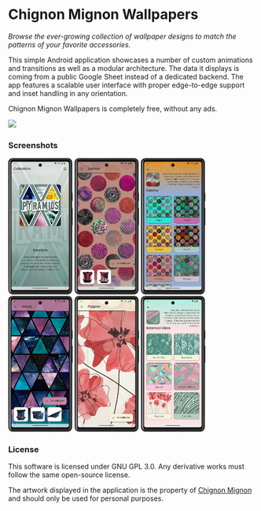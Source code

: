 # Chignon Mignon Wallpapers
*Browse the ever-growing collection of wallpaper designs to match the patterns of your favorite accessories.*

This simple Android application showcases a number of custom animations and transitions as well as a modular architecture. The data it displays is coming from a public
Google Sheet instead of a dedicated backend. The app features a scalable user interface with proper edge-to-edge support and inset handling in any orientation.

Chignon Mignon Wallpapers is completely free, without any ads.

[<img src="https://play.google.com/intl/en_us/badges/images/badge_new.png" />](https://play.google.com/store/apps/details?id=com.chignonMignon.wallpapers)

### Screenshots

<img src="screenshots/01.png" width="26%" /> <img src="screenshots/02.png" width="26%" />
<img src="screenshots/03.png" width="26%" /> <img src="screenshots/04.png" width="26%" />
<img src="screenshots/05.png" width="26%" /> <img src="screenshots/06.png" width="26%" />

### License

This software is licensed under GNU GPL 3.0. Any derivative works must follow the same open-source license.

The artwork displayed in the application is the property of [Chignon Mignon](https://chignonmignon.ro/) and should only be used for personal purposes.